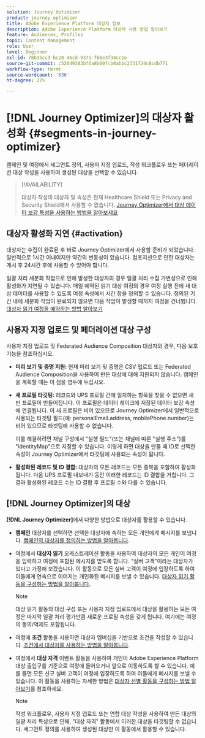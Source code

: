 ```yaml
---
solution: Journey Optimizer
product: journey optimizer
title: Adobe Experience Platform 대상자 정보
description: Adobe Experience Platform 대상자 사용 방법 알아보기
feature: Audiences, Profiles
topic: Content Management
role: User
level: Beginner
exl-id: 78b95ccd-bc28-46cd-937a-f68e3f34cc1e
source-git-commit: c52049383bf6a8b60fcb0ab1c2331724c8cdb771
workflow-type: tm+mt
source-wordcount: '636'
ht-degree: 22%

---
```


# [!DNL Journey Optimizer]의 대상자 활성화 {#segments-in-journey-optimizer}

캠페인 및 여정에서 세그먼트 정의, 사용자 지정 업로드, 작성 워크플로우 또는 페더레이션 대상 작성을 사용하여 생성된 대상을 선택할 수 있습니다.

>[!AVAILABILITY]
>
>대상자 작성의 대상자 및 속성은 현재 Healthcare Shield 또는 Privacy and Security Shield에서 사용할 수 없습니다. [Journey Optimizer에서 대상 데이터 보강 특성을 사용하는 방법을 알아보세요](../audience/about-audiences.md#enrichment)

## 대상자 활성화 지연 {#activation}

대상자는 수집이 완료된 후 바로 Journey Optimizer에서 사용할 준비가 되었습니다. 일반적으로 1시간 이내이지만 약간의 변동성이 있습니다. 컴포지션으로 인한 대상자는 게시 후 24시간 후에 사용할 수 있어야 합니다.

일괄 처리 세분화 작업으로 인해 발생한 대상자의 경우 일괄 처리 수집 가변성으로 인해 활성화가 지연될 수 있습니다. 매일 예약된 읽기 대상 여정의 경우 여정 실행 전에 새 대상 데이터를 사용할 수 있도록 여정 속성에서 시간 창을 정의할 수 있습니다. 정의된 기간 내에 세분화 작업이 완료되지 않으면 다음 작업이 발생할 때까지 여정을 건너뜁니다. [대상자 읽기 여정을 예약하는 방법 알아보기](../building-journeys/read-audience.md)

## 사용자 지정 업로드 및 페더레이션 대상 구성

사용자 지정 업로드 및 Federated Audience Composition 대상자의 경우, 다음 보호 기능을 참조하십시오.

* **미리 보기 및 증명 지원:** 현재 미리 보기 및 증명은 CSV 업로드 또는 Federated Audience Composition을 사용하여 만든 대상에 대해 지원되지 않습니다. 캠페인을 계획할 때는 이 점을 염두에 두십시오.

* **새 프로필 타깃팅:** 레코드와 UPS 프로필 간에 일치하는 항목을 찾을 수 없으면 새 빈 프로필이 만들어집니다. 이 프로필은 데이터 레이크에 저장된 데이터 보강 속성에 연결됩니다. 이 새 프로필은 비어 있으므로 Journey Optimizer에서 일반적으로 사용되는 타겟팅 필드(예: personalEmail.address, mobilePhone.number)는 비어 있으므로 타겟팅에 사용할 수 없습니다.

  이를 해결하려면 채널 구성에서 &quot;실행 필드&quot;(또는 채널에 따른 &quot;실행 주소&quot;)를 &quot;identityMap&quot;으로 지정할 수 있습니다. 이렇게 하면 대상을 만들 때 ID로 선택한 속성이 Journey Optimizer에서 타깃팅에 사용되는 속성이 됩니다.

* **활성화된 레코드 및 ID 결합:** 대상자의 모든 레코드는 모든 중복을 포함하여 활성화됩니다. 다음 UPS 프로필 내보내기 동안 이러한 레코드는 ID 결합을 거칩니다. 그 결과 활성화된 레코드 수는 ID 결합 후 프로필 수와 다를 수 있습니다.

## [!DNL Journey Optimizer]의 대상

**[!DNL Journey Optimizer]**&#x200B;에서 다양한 방법으로 대상자를 활용할 수 있습니다.

* **캠페인** 대상자를 선택하면 선택한 대상자에 속하는 모든 개인에게 메시지를 보냅니다. [캠페인의 대상자를 정의하는 방법을 알아봅니다](../campaigns/create-campaign.md#define-the-audience-audience).

* 여정에서 **대상자 읽기** 오케스트레이션 활동을 사용하여 대상자의 모든 개인이 여정을 입력하고 여정에 포함된 메시지를 받도록 합니다. “실버 고객”이라는 대상자가 있다고 가정해 보겠습니다. 이 활동으로 모든 실버 고객이 여정에 입장하도록 하여 이들에게 연속으로 이어지는 개인화된 메시지를 보낼 수 있습니다. [대상자 읽기 활동을 구성하는 방법을 알아봅니다](../building-journeys/read-audience.md#configuring-segment-trigger-activity).

  >[!NOTE]
  >
  >대상 읽기 활동의 대상 구성 또는 사용자 지정 업로드에서 대상을 활용하는 모든 여정은 마지막 일괄 처리 평가만큼 새로운 프로필 속성을 갖게 됩니다. 여기에는 여정의 동의/억제도 포함됩니다.

* 여정에 **조건** 활동을 사용하면 대상자 멤버십을 기반으로 조건을 작성할 수 있습니다. [조건에서 대상자를 사용하는 방법을 알아봅니다](../building-journeys/condition-activity.md#using-a-segment).

* 여정에서 **대상 자격** 이벤트 활동을 사용하여 개인이 Adobe Experience Platform 대상 출입구를 기준으로 여정에 들어오거나 앞으로 이동하도록 할 수 있습니다. 예를 들면 모든 신규 실버 고객이 여정에 입장하도록 하여 이들에게 메시지를 보낼 수 있습니다. 이 활동을 사용하는 자세한 방법은 [대상자 선별 활동을 구성하는 방법 알아보기](../building-journeys/audience-qualification-events.md)를 참조하세요.

  >[!NOTE]
  >
  >작성 워크플로우, 사용자 지정 업로드 또는 연합 대상 작성을 사용하여 만든 대상의 일괄 처리 특성으로 인해, &quot;대상 자격&quot; 활동에서 이러한 대상을 타깃팅할 수 없습니다. 세그먼트 정의를 사용하여 생성된 대상만 이 활동에서 활용할 수 있습니다.

